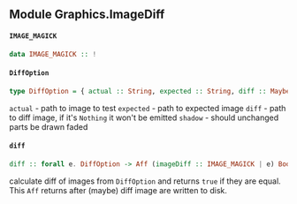 ## Module Graphics.ImageDiff

#### `IMAGE_MAGICK`

``` purescript
data IMAGE_MAGICK :: !
```

#### `DiffOption`

``` purescript
type DiffOption = { actual :: String, expected :: String, diff :: Maybe String, shadow :: Boolean }
```

`actual` - path to image to test
`expected` - path to expected image
`diff` - path to diff image, if it's `Nothing` it won't be emitted
`shadow` - should unchanged parts be drawn faded                    

#### `diff`

``` purescript
diff :: forall e. DiffOption -> Aff (imageDiff :: IMAGE_MAGICK | e) Boolean
```

calculate diff of images from `DiffOption` and returns 
`true` if they are equal. This `Aff` returns after (maybe) diff
image are written to disk.


